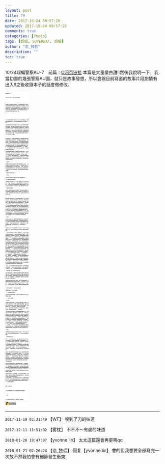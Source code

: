 ```yaml
---
layout: post
title: 79
date: 2017-10-24 09:57:28
updated: 2017-10-24 09:57:28
comments: true
categories: [Photo]
tags: [超蝠, SUPERBAT, 超蝙]
author: "恋_独哲"
description: ""
toc: true
---
```


<p>10/24超蝙警察AU-7　前篇：<a target="_blank" rel="nofollow" href="http://t.cn/RWxTBAm"  >O网页链接</a>&nbsp;本篇是大量傻白甜!!然後我說明一下，我當初畫的幾張警察AU圖，就只是故事發想，所以會跟目前寫道的故事片段劇情有出入!!之後收錄本子的話會做修改。&nbsp;<br /></p>

![](https://raw.githubusercontent.com/alicewish/maple50821/master/img_YW5MWVN1NEpoZFhyR1NYNWtIZTZKdk5kOWFmTktYZmlPeFMzWUI4eGNScjlrQ1dhSHZOM0dBPT0.png)

---

`2017-11-19 03:31:49` 【WF】 嗅到了刀的味道

`2017-12-11 11:51:02` 【雾枕】 不不不～有虐的味道

`2018-01-20 19:47:07` 【yvonne lin】 太太這篇還會再更嗎qq

`2018-01-21 02:26:24` 【恋\_独哲】 回复【yvonne lin】 會的但我想要全部寫完一次放不然我怕會有細節發生衝突
